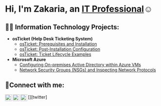 <h1>Hi, I'm Zakaria, an <a href="https://www.linkedin.com/in/zakaria-ali-8116a4326/">IT Professional</a>☺</h1>

<h2>👨‍💻 Information Technology Projects:</h2>

- <b>osTicket (Help Desk Ticketing System)</b>
  - [osTicket: Prerequisites and Installation](https://github.com/Zaki-software/osticket-prereqs)
  - [osTicket: Post-Installation Configuration](https://github.com/Zaki-software/post-install-config)
  - [osTicket: Ticket Lifecycle Examples](https://github.com/Zaki-software/ticket-lifecycle)
- <b>Microsoft Azure</b>
  - [Configuring On-premises Active Directory within Azure VMs](https://github.com/Zaki-software/configure-ad)
  - [Network Security Groups (NSGs) and Inspecting Network Protocols](https://github.com/Zaki-software/azure-network-protocols)

<h2>🤳Connect with me:</h2>

[<img align="left" alt="zakaria-ali | WhatsApp" width="22px" src="https://cdn.jsdelivr.net/npm/simple-icons@v3/icons/twitter.svg" />][twitter]
[<img align="left" alt="zakaria-ali | LinkedIn" width="22px" src="https://cdn.jsdelivr.net/npm/simple-icons@v3/icons/linkedin.svg" />][linkedin]
[<img align="left" alt="Josh | Instagram" width="22px" src="https://cdn.jsdelivr.net/npm/simple-icons@v3/icons/instagram.svg" />][instagram]

[WhatsApp]: [252612436314](https://web.whatsapp.com/)
[instagram]: https://www.instagram.com/Josh
[linkedin]: https://www.linkedin.com/in/zakaria-ali-8116a4326
